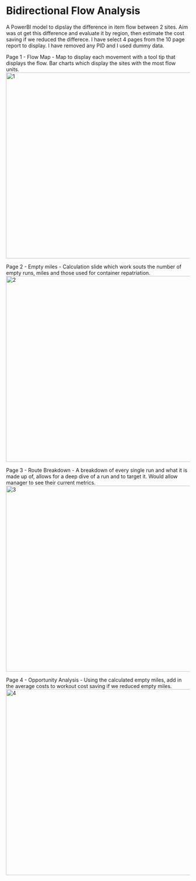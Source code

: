 # Bidirectional Flow Analysis
A PowerBI model to dipslay the difference in item flow between 2 sites. Aim was ot get this difference and evaluate it by region, then estimate the cost saving if we reduced the differece. I have select 4 pages from the 10 page report to display. I have removed any PID and I used dummy data.

Page 1 - Flow Map - Map to display each movement with a tool tip that displays the flow. Bar charts which display the sites with the most flow units.
<img width="509" alt="1" src="https://github.com/dylanpriceginno/Bidirectional/assets/85695465/663d35a8-cdcf-488d-b090-a2dd7bc06008">


Page 2 - Empty miles - Calculation slide which work souts the number of empty runs, miles and those used for container repatriation.
<img width="509" alt="2" src="https://github.com/dylanpriceginno/Bidirectional/assets/85695465/904b25e4-e971-48cd-9447-6be888a32d1b">

Page 3 - Route Breakdown - A breakdown of every single run and what it is made up of, allows for a deep dive of a run and to target it. Would allow manager to see their current metrics.
<img width="509" alt="3" src="https://github.com/dylanpriceginno/Bidirectional/assets/85695465/ffdcb2f7-e828-477f-95ad-23e44190ade3">

Page 4 - Opportunity Analysis - Using the calculated empty miles, add in the average costs to workout cost saving if we reduced empty miles.
<img width="509" alt="4" src="https://github.com/dylanpriceginno/Bidirectional/assets/85695465/a8bca6e0-034e-4672-b1c0-148ebd02e319">

